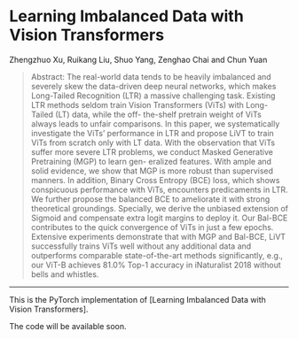 # Learning Imbalanced Data with Vision Transformers
Zhengzhuo Xu, Ruikang Liu, Shuo Yang, Zenghao Chai and Chun Yuan

> Abstract: The real-world data tends to be heavily imbalanced and severely skew the data-driven deep neural networks, which
makes Long-Tailed Recognition (LTR) a massive challenging task. Existing LTR methods seldom train Vision Transformers (ViTs) with Long-Tailed (LT) data, while the off-
the-shelf pretrain weight of ViTs always leads to unfair comparisons. In this paper, we systematically investigate the ViTs’ performance in LTR and propose LiVT to train
ViTs from scratch only with LT data. With the observation that ViTs suffer more severe LTR problems, we conduct Masked Generative Pretraining (MGP) to learn gen-
eralized features. With ample and solid evidence, we show that MGP is more robust than supervised manners. In addition, Binary Cross Entropy (BCE) loss, which shows conspicuous performance with ViTs, encounters predicaments in LTR. We further propose the balanced BCE to ameliorate it with strong theoretical groundings. Specially, we
derive the unbiased extension of Sigmoid and compensate extra logit margins to deploy it. Our Bal-BCE contributes
to the quick convergence of ViTs in just a few epochs. Extensive experiments demonstrate that with MGP and Bal-BCE, LiVT successfully trains ViTs well without any additional data and outperforms comparable state-of-the-art methods significantly, e.g., our ViT-B achieves 81.0% Top-1 accuracy in iNaturalist 2018 without bells and whistles.
_________________

This is the PyTorch implementation of [Learning Imbalanced Data with Vision Transformers].

The code will be available soon.
